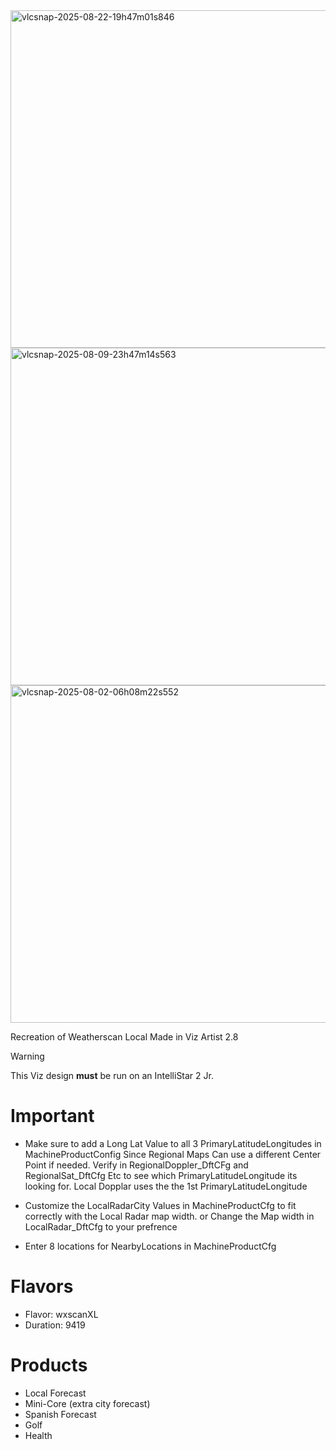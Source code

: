 <img width="720" height="540" alt="vlcsnap-2025-08-22-19h47m01s846" src="https://github.com/user-attachments/assets/ab87869d-b9de-4566-9fdf-b9e1b52e6839" />
<img width="720" height="540" alt="vlcsnap-2025-08-09-23h47m14s563" src="https://github.com/user-attachments/assets/6c940a5c-6c92-4807-b80a-8d68b7898848" />
<img width="720" height="540" alt="vlcsnap-2025-08-02-06h08m22s552" src="https://github.com/user-attachments/assets/692fea57-6370-4dce-b615-e673adcc7a3b" />

Recreation of Weatherscan Local Made in Viz Artist 2.8


>[!WARNING]
> This Viz design **must** be run on an IntelliStar 2 Jr.


# Important

- Make sure to add a Long Lat Value to all 3 PrimaryLatitudeLongitudes in MachineProductConfig Since Regional Maps Can use a different Center Point if needed. Verify in RegionalDoppler_DftCFg and RegionalSat_DftCfg Etc to see which PrimaryLatitudeLongitude its looking for. Local Dopplar uses the the 1st PrimaryLatitudeLongitude

- Customize the LocalRadarCity Values in MachineProductCfg to fit correctly with the Local Radar map width. or Change the Map width in LocalRadar_DftCfg to your prefrence

- Enter 8 locations for NearbyLocations in MachineProductCfg

# Flavors

- Flavor: wxscanXL
- Duration: 9419

  
# Products

- Local Forecast
- Mini-Core (extra city forecast)
- Spanish Forecast
- Golf 
- Health


